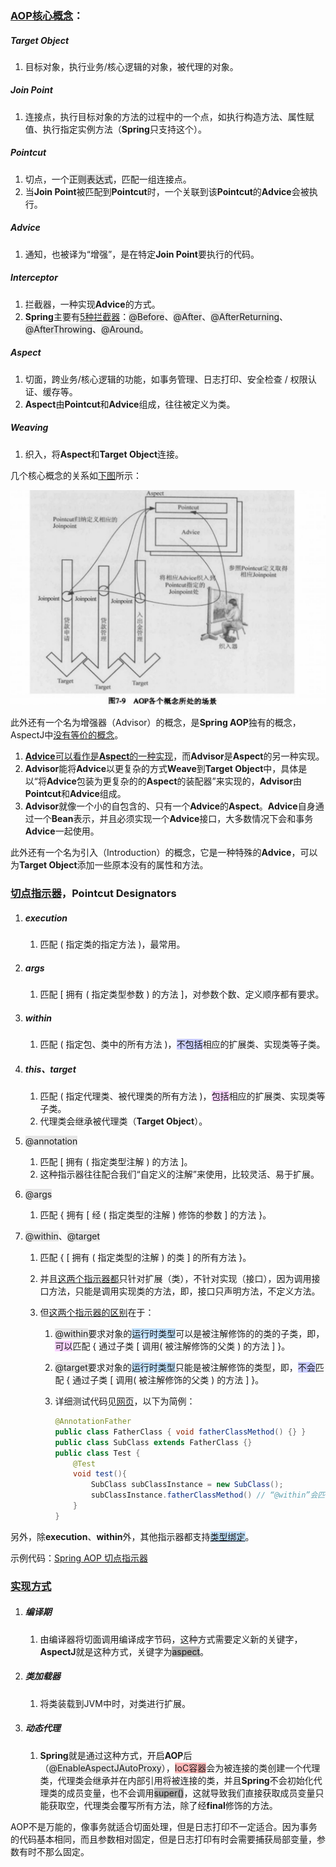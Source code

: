 ### [AOP核心概念](https://www.jianshu.com/p/a21256903fdd)：

##### Target Object

1. 目标对象，执行业务/核心逻辑的对象，被代理的对象。

##### Join Point

1. 连接点，执行目标对象的方法的过程中的一个点，如执行构造方法、属性赋值、执行指定实例方法（**Spring**只支持这个）。

##### Pointcut

1. 切点，一个<span style=background:#e6e6e6>正则表达式</span>，匹配一组连接点。
2. 当**Join Point**被匹配到**Pointcut**时，一个关联到该**Pointcut**的**Advice**会被执行。

##### Advice

1. 通知，也被译为“增强”，是在特定**Join Point**要执行的代码。

##### Interceptor

1. 拦截器，一种实现**Advice**的方式。
2. **Spring**主要有[5种拦截器](https://docs.spring.io/spring-framework/docs/current/reference/html/core.html#aop-introduction-defn)：<span style=background:#e6e6e6>@Before</span>、<span style=background:#e6e6e6>@After</span>、<span style=background:#e6e6e6>@AfterReturning</span>、<span style=background:#e6e6e6>@AfterThrowing</span>、<span style=background:#e6e6e6>@Around</span>。

##### Aspect

1. 切面，跨业务/核心逻辑的功能，如事务管理、日志打印、安全检查 / 权限认证、缓存等。
2. **Aspect**由**Pointcut**和**Advice**组成，往往被定义为类。

##### Weaving

1. 织入，将**Aspect**和**Target Object**连接。

几个核心概念的关系如[下图](https://blog.csdn.net/q982151756/article/details/80513340)所示：

![image](../images/5/aspect-oriented-programming.png)

此外还有一个名为增强器（Advisor）的概念，是**Spring AOP**独有的概念，AspectJ中[没有等价的概念](https://docs.spring.io/spring-framework/docs/current/reference/html/core.html#aop-schema-advisors)。

1. [**Advice**可以看作是**Aspect**的一种实现](https://blog.csdn.net/j080624/article/details/53996875)，而**Advisor**是**Aspect**的另一种实现。
2. **Advisor**能将**Advice**以更复杂的方式**Weave**到**Target Object**中，具体是以“将**Advice**包装为更复杂的的**Aspect**的装配器”来实现的，**Advisor**由**Pointcut**和**Advice**组成。
3. **Advisor**就像一个小的自包含的、只有一个**Advice**的**Aspect**。**Advice**自身通过一个**Bean**表示，并且必须实现一个**Advice**接口，大多数情况下会和事务**Advice**一起使用。

此外还有一个名为引入（Introduction）的概念，它是一种特殊的**Advice**，可以为**Target Object**添加一些原本没有的属性和方法。



### [切点指示器](https://docs.spring.io/spring-framework/docs/current/reference/html/core.html#aop-ataspectj)，Pointcut Designators

1. ##### execution

   1. 匹配 ( 指定类的指定方法 )，最常用。

2. ##### args

   1. 匹配 [ 拥有 ( 指定类型参数 ) 的方法 ]，对参数个数、定义顺序都有要求。

3. ##### within

   1. 匹配 ( 指定包、类中的所有方法 )，<span style=background:#c9ccff>不包括</span>相应的扩展类、实现类等子类。

4. ##### this、target

   1. 匹配 ( 指定代理类、被代理类的所有方法 )，<span style=background:#f8d2ff>包括</span>相应的扩展类、实现类等子类。
   2. 代理类会继承被代理类（**Target Object**）。

5. <span style=background:#e6e6e6>@annotation</span>

   1. 匹配 [ 拥有 ( 指定类型注解 ) 的方法 ]。
   2. 这种指示器往往配合我们“自定义的注解”来使用，比较灵活、易于扩展。

6. <span style=background:#e6e6e6>@args</span>

   1. 匹配 { 拥有 [ 经 ( 指定类型的注解 ) 修饰的参数 ] 的方法 }。

7. <span style=background:#e6e6e6>@within</span>、<span style=background:#e6e6e6>@target</span>

   1. 匹配 { [ 拥有 ( 指定类型的注解 ) 的类 ] 的所有方法 }。

   2. 并且[这两个指示器都](https://endwas.cn/blog/75)只针对扩展（类），不针对实现（接口），因为调用接口方法，只能是调用实现类的方法，即，接口只声明方法，不定义方法。

   3. 但[这两个指示器的区别](https://blog.csdn.net/demon7552003/article/details/97601209)在于：

      1. <span style=background:#e6e6e6>@within</span>要求对象的<span style=background:#c2e2ff>运行时类型</span>可以是被注解修饰的的类的子类，即，<span style=background:#f8d2ff>可以</span>匹配 { 通过子类 [ 调用( 被注解修饰的父类 ) 的方法 ] }。

      2. <span style=background:#e6e6e6>@target</span>要求对象的<span style=background:#c2e2ff>运行时类型</span>只能是被注解修饰的类型，即，<span style=background:#c9ccff>不会</span>匹配 { 通过子类 [ 调用( 被注解修饰的父类 ) 的方法 ] }。

      3. 详细测试代码见[网页](https://github.com/LeanLeeOne/example/blob/master/src/test/java/com/leanlee/example/AOPApplicationTests.java)，以下为简例：

         ```java
         @AnnotationFather
         public class FatherClass { void fatherClassMethod() {} }
         public class SubClass extends FatherClass {}
         public class Test {    
             @Test
             void test(){
                 SubClass subClassInstance = new SubClass();
                 subClassInstance.fatherClassMethod() // “@within”会匹配“@AnnotationFather”，但“@target”不会匹配“@AnnotationFather”。
             }
         }
         ```

另外，除**execution**、**within**外，其他指示器都支持[<span style=background:#c2e2ff>类型绑定</span>](https://docs.spring.io/spring-framework/docs/current/reference/html/core.html#aop-ataspectj-advice-params-passing)。

示例代码：[Spring AOP 切点指示器](https://www.jianshu.com/p/f26850aa32f0)



### [实现方式](https://www.liaoxuefeng.com/wiki/1252599548343744/1266265125480448)

1. ##### 编译期

   1. 由编译器将切面调用编译成字节码，这种方式需要定义新的关键字，**AspectJ**就是这种方式，关键字为<span style=background:#b3b3b3>aspect</span>。

2. ##### 类加载器

   1. 将类装载到JVM中时，对类进行扩展。

3. ##### 动态代理

   1. **Spring**就是通过这种方式，开启**AOP**后（<span style=background:#e6e6e6>@EnableAspectJAutoProxy</span>），<span style=background:#ffb8b8>IoC容器</span>会为被连接的类创建一个代理类，代理类会继承并在内部引用将被连接的类，并且**Spring**不会初始化代理类的成员变量，也不会调用<span style=background:#b3b3b3>super()</span>，这就导致我们直接获取成员变量只能获取空，代理类会覆写所有方法，除了经**final**修饰的方法。

AOP不是万能的，像事务就适合切面处理，但是日志打印不一定适合。因为事务的代码基本相同，而且参数相对固定，但是日志打印有时会需要捕获局部变量，参数有时不那么固定。

